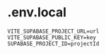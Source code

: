# .env.local

```
VITE_SUPABASE_PROJECT_URL=url
VITE_SUPABASE_PUBLIC_KEY=key
SUPABASE_PROJECT_ID=projectId
```
